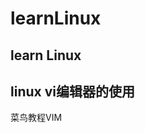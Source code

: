 # learnLinux
## learn Linux
## linux vi编辑器的使用
<p href="https://www.runoob.com/linux/linux-vim.html">菜鸟教程VIM</p>
